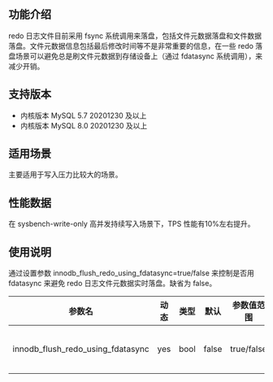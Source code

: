 
## 功能介绍
redo 日志文件目前采用 fsync 系统调用来落盘，包括文件元数据落盘和文件数据落盘。文件元数据信息包括最后修改时间等不是非常重要的信息，在一些 redo 落盘场景可以避免总是刷文件元数据到存储设备上（通过 fdatasync 系统调用），来减少开销。

## 支持版本
- 内核版本 MySQL 5.7 20201230 及以上
- 内核版本 MySQL 8.0 20201230 及以上

## 适用场景
主要适用于写入压力比较大的场景。

## 性能数据
在 sysbench-write-only 高并发持续写入场景下，TPS 性能有10%左右提升。

## 使用说明
通过设置参数 innodb_flush_redo_using_fdatasync=true/false 来控制是否用 fdatasync 来避免 redo 日志文件元数据实时落盘。缺省为 false。

| 参数名                            | 动态 | 类型 | 默认  | 参数值范围 | 说明                        |
| --------------------------------- | ---- | ---- | ----- | ---------- | --------------------------- |
| innodb_flush_redo_using_fdatasync | yes  | bool | false | true/false | 是否使用 fdatasync 方式刷 redo |

